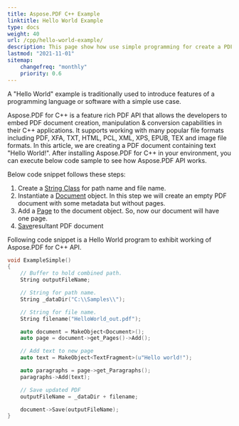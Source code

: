 ```yaml
---
title: Aspose.PDF С++ Example
linktitle: Hello World Example
type: docs
weight: 40
url: /cpp/hello-world-example/
description: This page show how use simple programming for create a PDF document containing text - Hello World.
lastmod: "2021-11-01"
sitemap:
    changefreq: "monthly"
    priority: 0.6
---
```


A "Hello World" example is traditionally used to introduce features of a programming language or software with a simple use case.

Aspose.PDF for C++ is a feature rich PDF API that allows the developers to embed PDF document creation, manipulation & conversion capabilities in their C++ applications. It supports working with many popular file formats including PDF, XFA, TXT, HTML, PCL, XML, XPS, EPUB, TEX and image file formats. In this article, we are creating a PDF document containing text "Hello World!". After installing Aspose.PDF for C++ in your environment, you can execute below code sample to see how Aspose.PDF API works.

Below code snippet follows these steps:

1. Create a [String Class](https://reference.aspose.com/pdf/cpp/class/system.string) for path name and file name.
1. Instantiate a [Document](https://reference.aspose.com/pdf/cpp/class/aspose.pdf.document) object. In this step we will create an empty PDF document with some metadata but without pages.
1. Add a [Page](https://reference.aspose.com/pdf/cpp/class/aspose.pdf.page) to the document object. So, now our document will have one page.
1. [Save](https://reference.aspose.com/pdf/cpp/class/aspose.pdf.document/#ac082fe8e67b25685fc51d33e804269fa)resultant PDF document

Following code snippet is a Hello World program to exhibit working of Aspose.PDF for C++ API.

```cpp
void ExampleSimple()
{
    // Buffer to hold combined path.
    String outputFileName;

    // String for path name.
    String _dataDir("C:\\Samples\\");

    // String for file name.
    String filename("HelloWorld_out.pdf");

    auto document = MakeObject<Document>();
    auto page = document->get_Pages()->Add();

    // Add text to new page
    auto text = MakeObject<TextFragment>(u"Hello world!");

    auto paragraphs = page->get_Paragraphs();
    paragraphs->Add(text);

    // Save updated PDF
    outputFileName = _dataDir + filename;

    document->Save(outputFileName);
}
```
